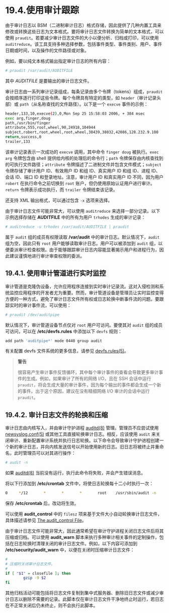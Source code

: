 # 19.4.使用审计跟踪

由于审计日志以 BSM（二进制审计日志）格式存储，因此提供了几种内置工具来修改或转换这些日志为文本格式。要将审计日志文件转换为简单的文本格式，可以使用 `praudit`。若要减少审计日志文件的大小以便分析、归档或打印，可以使用 `auditreduce`。该工具支持多种选择参数，包括事件类型、事件类别、用户、事件日期或时间，以及操作的文件路径或对象。

例如，要以纯文本格式输出指定审计日志的所有内容：

```sh
# praudit /var/audit/AUDITFILE
```

其中 *AUDITFILE* 是要输出的审计日志文件。

审计日志由一系列审计记录组成，每条记录由多个令牌（tokens）组成，`praudit` 会按顺序逐行打印这些令牌。每个令牌具有特定的类型，如 `header`（审计记录头部）或 `path`（从名称查找的文件路径）。以下是一个 `execve` 事件的示例：

```sh
header,133,10,execve(2),0,Mon Sep 25 15:58:03 2006, + 384 msec
exec arg,finger,doug
path,/usr/bin/finger
attribute,555,root,wheel,90,24918,104944
subject,robert,root,wheel,root,wheel,38439,38032,42086,128.232.9.100
return,success,0
trailer,133
```

该审计记录表示一次成功的 `execve` 调用，其中命令 `finger doug` 被执行。`exec arg` 令牌包含由 shell 提供给内核的处理后的命令行；`path` 令牌保存由内核查找到的可执行文件路径；`attribute` 令牌描述了二进制文件并包含文件模式；`subject` 令牌存储了审计用户 ID、有效用户 ID 和组 ID、真实用户 ID 和组 ID、进程 ID、会话 ID、端口 ID 和登录地址。注意，审计用户 ID 和真实用户 ID 不同，因为用户 `robert` 在执行命令之前切换到 `root` 账户，但仍使用原始认证用户进行审计。`return` 令牌表示成功执行，而 `trailer` 令牌结束该记录。

还支持 XML 输出格式，可以通过包含 `-x` 选项来选择。

由于审计日志文件可能非常大，可以使用 `auditreduce` 来选择一部分记录。以下示例选择存储在 **AUDITFILE** 中的所有为用户 `trhodes` 生成的审计记录：

```sh
# auditreduce -u trhodes /var/audit/AUDITFILE | praudit
```

属于 `audit` 组的成员有权限读取 **/var/audit** 中的审计日志。默认情况下，`audit` 组为空，因此只有 `root` 用户能够读取审计日志。用户可以被添加到 `audit` 组，以便委派审计检查权限。由于能够跟踪审计日志内容能显著揭示用户和进程行为，因此建议谨慎地进行审计审查权限的委派。

## 19.4.1. 使用审计管道进行实时监控

审计管道是克隆伪设备，允许应用程序连接到实时审计记录流。这对入侵检测和系统监控应用程序的开发者尤为重要。然而，审计管道设备是管理员让实时监控变得方便的一种方式，避免了审计日志文件所有权或日志轮换中断事件流的问题。要跟踪实时的审计事件流，可以使用：

```sh
# praudit /dev/auditpipe
```

默认情况下，审计管道设备节点仅对 `root` 用户可访问。要使其对 `audit` 组的成员可访问，可以在 **/etc/devfs.rules** 中添加以下 `devfs` 规则：

```sh
add path 'auditpipe*' mode 0440 group audit
```

有关配置 devfs 文件系统的更多信息，请参见 [devfs.rules(5)](https://man.freebsd.org/cgi/man.cgi?query=devfs.rules&sektion=5&format=html)。

>**警告**
>
> 很容易产生审计事件反馈循环，其中每个审计事件的查看会导致更多审计事件的生成。例如，如果审计了所有的网络 I/O，且在 SSH 会话中运行 `praudit`，将会生成大量的审计事件，因为每个输出的事件都会生成一个新的事件。出于这个原因，建议在没有精细网络 I/O 审计的会话中运行 `praudit`。

## 19.4.2. 审计日志文件的轮换和压缩

审计日志由内核写入，并由审计守护进程 [auditd(8)](https://man.freebsd.org/cgi/man.cgi?query=auditd&sektion=8&format=html) 管理。管理员不应尝试使用 [newsyslog.conf(5)](https://man.freebsd.org/cgi/man.cgi?query=newsyslog.conf&sektion=5&format=html) 或其他工具直接轮换审计日志。相反，应该使用 `audit` 来关闭审计、重新配置审计系统并执行日志轮换。以下命令会导致审计守护进程创建一个新的审计日志，并向内核发送信号以开始使用新的日志。旧日志将被终止并重命名，此时管理员可以对其进行操作：

```sh
# audit -n
```

如果 [auditd(8)](https://man.freebsd.org/cgi/man.cgi?query=auditd&sektion=8&format=html) 当前没有运行，执行此命令将失败，并会产生错误消息。

将以下行添加到 **/etc/crontab** 文件中，将使日志轮换每十二小时执行一次：

```sh
0     */12       *       *       *       root    /usr/sbin/audit -n
```

保存 **/etc/crontab** 后，改动将生效。

可以使用 **audit_control** 中的 `filesz` 项来基于文件大小自动轮换审计日志文件，具体描述请参见 [The audit_control File](https://docs.freebsd.org/en/books/handbook/audit/#audit-auditcontrol)。

由于审计日志文件可能非常大，因此通常希望在审计守护进程关闭日志文件后将其压缩或归档。可以使用 **audit_warn** 脚本来执行多种审计相关事件的定制操作，包括在日志轮换时清理关闭的审计日志文件。例如，以下内容可添加到 **/etc/security/audit_warn** 中，以便在关闭时压缩审计日志文件：

```sh
#
# 压缩时关闭审计日志文件。
#
if [ "$1" = closefile ]; then
        gzip -9 $2
fi
```

其他归档活动可能包括将日志文件复制到集中式服务器、删除旧日志文件或减少审计日志以删除不需要的记录。此脚本仅在审计日志文件干净地终止时运行，若日志在不正常关闭后仍未终止，则不会执行此脚本。
